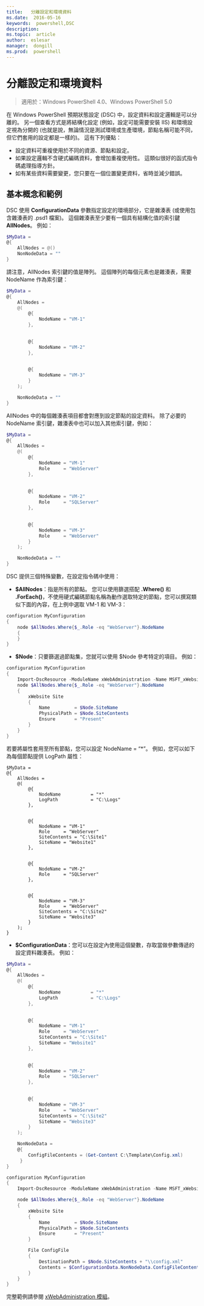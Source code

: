 ```yaml
---
title:   分離設定和環境資料
ms.date:  2016-05-16
keywords:  powershell,DSC
description:  
ms.topic:  article
author:  eslesar
manager:  dongill
ms.prod:  powershell
---
```


# 分離設定和環境資料

>適用於：Windows PowerShell 4.0、Windows PowerShell 5.0

在 Windows PowerShell 預期狀態設定 (DSC) 中，設定資料和設定邏輯是可以分離的。 另一個查看方式是將結構化設定 (例如，設定可能需要安裝 IIS) 和環境設定視為分開的 (也就是說，無論情況是測試環境或生產環境，節點名稱可能不同，但它們套用的設定都是一樣的)。 這有下列優點：

* 設定資料可重複使用於不同的資源、節點和設定。
* 如果設定邏輯不含硬式編碼資料，會增加重複使用性。 這類似很好的函式指令碼處理指導方針。
* 如有某些資料需要變更，您只要在一個位置變更資料，省時並減少錯誤。

## 基本概念和範例

DSC 使用 **ConfigurationData** 參數指定設定的環境部分，它是雜湊表 (或使用包含雜湊表的 .psd1 檔案)。 這個雜湊表至少要有一個具有結構化值的索引鍵 **AllNodes**。 例如：

```powershell
$MyData = 
@{
    AllNodes = @()
    NonNodeData = ""   
}
```

請注意，AllNodes 索引鍵的值是陣列。 這個陣列的每個元素也是雜湊表，需要 NodeName 作為索引鍵：

```powershell
$MyData = 
@{
    AllNodes = 
    @(
        @{
            NodeName = "VM-1"
        },

 
        @{
            NodeName = "VM-2"
        },

 
        @{
            NodeName = "VM-3"
        }
    );

    NonNodeData = ""   
}
```

AllNodes 中的每個雜湊表項目都會對應到設定節點的設定資料。 除了必要的 NodeName 索引鍵，雜湊表中也可以加入其他索引鍵，例如：

```powershell
$MyData = 
@{
    AllNodes = 
    @(
        @{
            NodeName = "VM-1"
            Role     = "WebServer"
        },

 
        @{
            NodeName = "VM-2"
            Role     = "SQLServer"
        },

 
        @{
            NodeName = "VM-3"
            Role     = "WebServer"
        }
    );

    NonNodeData = ""   
}
```

DSC 提供三個特殊變數，在設定指令碼中使用：

* **$AllNodes**：指是所有的節點。 您可以使用篩選搭配 **.Where()** 和 **.ForEach()**，不使用硬式編碼節點名稱為動作選取特定的節點，您可以撰寫類似下面的內容，在上例中選取 VM-1 和 VM-3：

```powershell
configuration MyConfiguration
{
    node $AllNodes.Where{$_.Role -eq "WebServer"}.NodeName
    {
    }
}
```

* **$Node**：只要篩選過節點集，您就可以使用 $Node 參考特定的項目。 例如：

```powershell
configuration MyConfiguration
{
    Import-DscResource -ModuleName xWebAdministration -Name MSFT_xWebsite
    node $AllNodes.Where{$_.Role -eq "WebServer"}.NodeName
    {
        xWebsite Site
        {
            Name         = $Node.SiteName
            PhysicalPath = $Node.SiteContents
            Ensure       = "Present"
        }
    }
}
```

若要將屬性套用至所有節點，您可以設定 NodeName = “*”。 例如，您可以如下為每個節點提供 LogPath 屬性：

```
$MyData = 
@{
    AllNodes = 
    @(
        @{
            NodeName           = "*"
            LogPath            = "C:\Logs"
        },

 
        @{
            NodeName = "VM-1"
            Role     = "WebServer"
            SiteContents = "C:\Site1"
            SiteName = "Website1"
        },

 
        @{
            NodeName = "VM-2"
            Role     = "SQLServer"
        },

 
        @{
            NodeName = "VM-3"
            Role     = "WebServer"
            SiteContents = "C:\Site2"
            SiteName = "Website3"
        }
    );
}
```

* **$ConfigurationData**：您可以在設定內使用這個變數，存取當做參數傳遞的設定資料雜湊表。 例如：

```powershell
$MyData = 
@{
    AllNodes = 
    @(
        @{
            NodeName           = "*"
            LogPath            = "C:\Logs"
        },

 
        @{
            NodeName = "VM-1"
            Role     = "WebServer"
            SiteContents = "C:\Site1"
            SiteName = "Website1"
        },

 
        @{
            NodeName = "VM-2"
            Role     = "SQLServer"
        },
 

        @{
            NodeName = "VM-3"
            Role     = "WebServer"
            SiteContents = "C:\Site2"
            SiteName = "Website3"
        }
    );

    NonNodeData = 
    @{
        ConfigFileContents = (Get-Content C:\Template\Config.xml)
     }   
} 

configuration MyConfiguration
{
    Import-DscResource -ModuleName xWebAdministration -Name MSFT_xWebsite

    node $AllNodes.Where{$_.Role -eq "WebServer"}.NodeName
    {
        xWebsite Site
        {
            Name         = $Node.SiteName
            PhysicalPath = $Node.SiteContents
            Ensure       = "Present"
        }

        File ConfigFile
        {
            DestinationPath = $Node.SiteContents + "\\config.xml"
            Contents = $ConfigurationData.NonNodeData.ConfigFileContents
        }
    }
}
```

完整範例請參閱 [xWebAdministration 模組](https://powershellgallery.com/packages/xWebAdministration)。



<!--HONumber=Jun16_HO3-->


